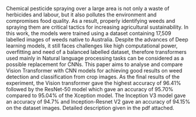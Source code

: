 Chemical pesticide spraying over a large area is not only a waste of herbicides and labour, but it also pollutes the environment and compromises food quality. As a result, properly identifying weeds and spraying them are critical tactics for increasing agricultural sustainability. In this work, the models were trained using a dataset containing 17,509 labelled images of weeds native to Australia. Despite the advances of Deep learning models, it still faces challenges like high computational power, overfitting and need of a balanced labelled dataset, therefore transformers used mainly in Natural language processing tasks can be considered as a possible replacement for CNNs. This paper aims to analyse and compare Vision Transformer with CNN models for achieving good results on weed detection and classification from crop images. As the final results of the experiment, the Vision transformer gave the highest accuracy of 96.41% followed by the ResNet-50 model which gave an accuracy of 95.70% compared to 95.04% of the Xception model. The Inception V3 model gave an accuracy of 94.7% and Inception-Resnet V2 gave an accuracy of 94.15% on the dataset images.
Detailed description given in the pdf attached.
